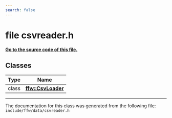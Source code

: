 ```yaml
---
search: false
---
```


# file csvreader.h

**[Go to the source code of this file.](csvreader_8h_source.md)**
## Classes

|Type|Name|
|-----|-----|
|class|[**ffw::CsvLoader**](classffw_1_1_csv_loader.md)|




----------------------------------------
The documentation for this class was generated from the following file: `include/ffw/data/csvreader.h`
